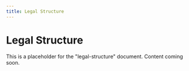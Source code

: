 ```yaml
---
title: Legal Structure
---
```


# Legal Structure

This is a placeholder for the "legal-structure" document. Content coming soon.
